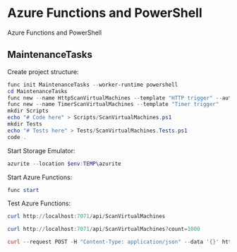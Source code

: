 # Azure Functions and PowerShell

Azure Functions and PowerShell

## MaintenanceTasks

Create project structure:

```powershell
func init MaintenanceTasks --worker-runtime powershell
cd MaintenanceTasks
func new --name HttpScanVirtualMachines --template "HTTP trigger" --authlevel "function"
func new --name TimerScanVirtualMachines --template "Timer trigger" 
mkdir Scripts
echo "# Code here" > Scripts/ScanVirtualMachines.ps1
mkdir Tests
echo "# Tests here" > Tests/ScanVirtualMachines.Tests.ps1
code .
```

Start Storage Emulator:

```powershell
azurite --location $env:TEMP\azurite
```

Start Azure Functions:

```powershell
func start
```

Test Azure Functions:

```powershell
curl http://localhost:7071/api/ScanVirtualMachines

curl http://localhost:7071/api/ScanVirtualMachines?count=1000

curl --request POST -H "Content-Type: application/json" --data '{}' http://localhost:7071/admin/functions/TimerScanVirtualMachines
```
